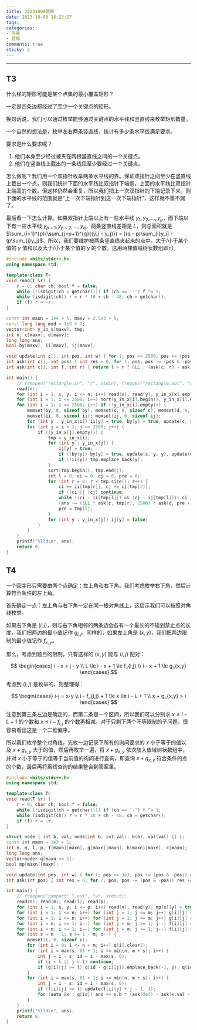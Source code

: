 ```yaml
---
title: 20231008题解
date: 2023-10-08 16:23:27
tags:
categories:
- 信奥
- 题解
comments: true
sticky: 2
---
```

---
<!--more-->


## T3

什么样的矩形可能是某个点集的最小覆盖矩形？

一定是四条边都经过了至少一个关键点的矩形。

换句话说，我们可以通过枚举能够通过关键点的水平线和竖直线来枚举矩形数量。

一个自然的想法是，枚举左右两条竖直线，统计有多少条水平线满足要求。

要求是什么要求呢？

1. 他们本身至少经过被夹在两根竖直线之间的一个关键点。
2. 他们在竖直线上截出的一条线段至少要经过一个关键点。

怎么做呢？我们用一个双指针枚举两条水平线的界。保证双指针之间至少在竖直线上截出一个点，则我们统计下面的水平线比双指针下端低，上面的水平线比双指针上端高的个数。但这样仍然会重复，所以我们把上一次双指针的下端记录下来，则下面的水平线的范围就是“上一次下端指针到这一次下端指针”，这样就不重不漏了。

最后看一下怎么计算。如果双指针上端以上有一些水平线 $y_1,y_2,...,y_p$，而下端以下有一些水平线 $y_{p+1},y_{p+2},...,y_q$，两条竖直线差距是 $L$，则总面积就是 $\sum_{i=1}^{p}{\sum_{j=p+1}^{q}{(y_i - y_j)}} = [(q - p)\sum_{i}y_i] - (p\sum_{j}y_j)$。所以，我们要维护被两条竖直线夹起来的点中，大于/小于某个值的 $y$ 值和以及大于/小于某个值的 $y$ 的个数，这用两棵值域树状数组即可。

```cpp
#include <bits/stdc++.h>
using namespace std;

template<class T>
void read(T &r) {
    r = 0; char ch; bool f = false;
    while (!isdigit(ch = getchar())) if (ch == '-') f ^= 1;
    while (isdigit(ch)) r = r * 10 + ch - 48, ch = getchar();
    if (f) r = -r;
}

const int maxn = 1e4 + 5, maxv = 2.5e3 + 5;
const long long mod = 1e9 + 7;
vector<int> y_in_x[maxv], tmp;
int n, c[maxv], d[maxv];
long long ans;
bool by[maxv], ii[maxv], ij[maxv];

void update(int c[], int pos, int w) { for (; pos <= 2500; pos += (pos & -pos)) c[pos] += w; }
int ask(int c[], int pos) { int res = 0; for (; pos; pos -= (pos & -pos)) res += c[pos]; return res; }
int ask(int c[], int l, int r) { return l > r ? 0LL : (ask(c, r) - ask(c, l - 1)); }

int main() {
    // freopen("rectangle.in", "r", stdin), freopen("rectangle.out", "w", stdout);
    read(n);
    for (int i = 1, x, y; i <= n; i++) read(x), read(y), y_in_x[x].emplace_back(y);
    for (int i = 1; i <= 2500; i++) sort(y_in_x[i].begin(), y_in_x[i].end());
    for (int i = 1; i <= 2500; i++) if (!y_in_x[i].empty()) {
        memset(by, 0, sizeof by), memset(c, 0, sizeof c), memset(d, 0, sizeof d);
        memset(ii, 0, sizeof ii); memset(ij, 0, sizeof ij);
        for (int y : y_in_x[i]) ii[y] = true, by[y] = true, update(c, y, y), update(d, y, 1);
        for (int j = i + 1; j <= 2500; j++) {
            if (!y_in_x[j].empty()) {
                tmp = y_in_x[i];
                for (int y : y_in_x[j]) {
                    ij[y] = true;
                    if (!by[y]) by[y] = true, update(c, y, y), update(d, y, 1);
                    if (!ii[y]) tmp.emplace_back(y);
                }
                sort(tmp.begin(), tmp.end());
                int l = 0, ci = 0, cj = 0, pre = 0;
                for (int r = 0; r < tmp.size(); r++) {
                    ci += ii[tmp[r]], cj += ij[tmp[r]];
                    if (!ci || !cj) continue;
                    while ((ci - ii[tmp[l]]) && (cj - ij[tmp[l]])) ci -= ii[tmp[l]], cj -= ij[tmp[l]], l++;
                    (ans += (1LL * ask(c, tmp[r], 2500) * ask(d, pre + 1, tmp[l]) - 1LL * ask(d, tmp[r], 2500) * ask(c, pre + 1, tmp[l])) % mod * (j - i)) %= mod;
                    pre = tmp[l];
                }
                for (int y : y_in_x[j]) ij[y] = false;
            }
        }
    }
    printf("%lld\n", ans);
    return 0;
}
```

## T4

一个回字形只需要由两个点确定：左上角和右下角。我们考虑枚举右下角，然后计算符合条件的左上角。

首先确定一点：左上角与右下角一定在同一根对角线上，这启示我们可以按照对角线枚举。

如果右下角是 $(i, j)$，则与右下角相邻的两条边会各有一个最长的不碰到禁止点的长度，我们把两边的最小值记作 $g_{i,j}$。同样的，如果左上角是 $(x,y)$，我们把两边限制的最小值记作 $f_{x,y}$。

那么，考虑到题目的限制，只有这样的 $(x,y)$ 能与 $(i, j)$ 配对：

$$
\begin{cases}
i - x = j - y \\
L \le i - x + 1 \le f_{i,j} \\
i - x + 1 \le g_{x,y}
\end{cases}
$$

考虑到 $(i, j)$ 是枚举的，则整理得：

$$
\begin{cases}
i-j = x-y \\
i - f_{i,j} + 1 \le x \le i - L + 1 \\
x + g_{x,y} > i
\end{cases}
$$

注意到第三条左边是确定的，而第二条是一个区间，所以我们可以分别求 $x\le i-L+1$ 的个数和 $x \le i - f_{i,j}$ 的个数再相减。对于只剩下两个不等限制的子问题，很容易看出这是一个二维偏序。

所以我们枚举整个对角线，先枚一边记录下所有的询问要求的 $x$ 小于等于的值以及 $x+g_{x,y}$ 大于的值，然后再枚举一遍，将 $x+g_{x,y}$ 依次放入值域树状数组中，并对 $x$ 小于等于的值等于当前值的询问进行查询，即查询 $x+g_{x,y}$ 符合条件的点的个数，最后再将离线查询的结果整合到答案里。

```cpp
#include <bits/stdc++.h>
using namespace std;

template<class T>
void read(T &r) {
    r = 0; char ch; bool f = false;
    while (!isdigit(ch = getchar())) if (ch == '-') f ^= 1;
    while (isdigit(ch)) r = r * 10 + ch - 48, ch = getchar();
    if (f) r = -r;
}

struct node { int b, val; node(int b, int val): b(b), val(val) {} };
const int maxn = 3e3 + 5;
int n, m, l, p, f[maxn][maxn], g[maxn][maxn], h[maxn][maxn], c[maxn];
long long ans;
vector<node> q[maxn << 1];
bool mp[maxn][maxn];

void update(int pos, int w) { for (; pos <= 3e3; pos += (pos & -pos)) c[pos] += w; }
int ask(int pos) { int res = 0; for (; pos; pos -= (pos & -pos)) res += c[pos]; return res; }

int main() {
    // freopen("rampart" ".out", "w", stdout);
    read(n); read(m); read(l); read(p);
    for (int i = 1, x, y; i <= p; i++) read(x), read(y), mp[x][y] = true;
    for (int i = 1; i <= n; i++) for (int j = 1; j <= m; j++) g[i][j] = (mp[i][j] ? 0 : g[i][j - 1] + 1), h[i][j] = (mp[i][j] ? 0 : h[i - 1][j] + 1);
    for (int i = 1; i <= n; i++) for (int j = 1; j <= m; j++) g[i][j] = min(g[i][j], h[i][j]);
    for (int i = n; i >= 1; i--) for (int j = m; j >= 1; j--) f[i][j] = (mp[i][j] ? 0 : f[i][j + 1] + 1), h[i][j] = (mp[i][j] ? 0 : h[i + 1][j] + 1);
    for (int i = n; i >= 1; i--) for (int j = m; j >= 1; j--) f[i][j] = min(f[i][j], h[i][j]);
    for (int s = n - 1; s >= 1 - m; s--) {
        memset(c, 0, sizeof c);
        for (int i = 0; i <= n + m; i++) q[i].clear();
        for (int i = max(s, 0) + 1; i <= min(n, m + s); i++) {
            int j = i - s, id = i - max(s, 0);
            if (i < l || j < l) continue;
            if (g[i][j] >= l) q[id - g[i][j]].emplace_back(-1, j), q[id - l + 1].emplace_back(1, j);
        }
        for (int i = max(s, 0) + 1; i <= min(n, m + s); i++) {
            int j = i - s, id = i - max(s, 0);
            if (f[i][j] >= l) update(f[i][j] + j - 1, 1);
            for (auto &x : q[id]) ans += x.b * (ask(3e3) - ask(x.val - 1));
        }
    }
    printf("%lld\n", ans);
    return 0;
}
```